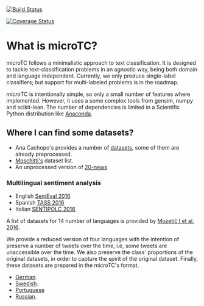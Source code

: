 [![Build Status](https://travis-ci.org/INGEOTEC/microTC.svg?branch=master)](https://travis-ci.org/INGEOTEC/microTC)

[![Coverage Status](https://coveralls.io/repos/github/INGEOTEC/microTC/badge.svg?branch=master)](https://coveralls.io/github/microTC/microtc?branch=master)

# What is microTC? #

microTC follows a minimalistic approach to text classification. It is designed to tackle text-classification problems in an agnostic way,
being both domain and language independent.  Currently, we only produce single-label classifiers; but support for multi-labeled problems is in the roadmap.

$micro$TC is intentionally simple, so only a small number of features where implemented. However, it uses a some complex tools from gensim, numpy and scikit-lean. The number of dependencies is limited in a Scientific Python distribution like [Anaconda](https://www.continuum.io/downloads).


## Where I can find some datasets? ##

- Ana Cachopo's provides a number of [datasets](http://ana.cachopo.org/datasets-for-single-label-text-categorization),
    some of them are already preprocessed.
- [Moschitti's](http://disi.unitn.it/moschitti/corpora.htm) dataset list.
- An unprocessed version of [20-news](http://qwone.com/~jason/20Newsgroups/)

### Multilingual sentiment analysis ###
- English [SemEval 2016](http://alt.qcri.org/semeval2016/)
- Spanish [TASS 2016](http://www.sepln.org/workshops/tass/2016/tass2016.php)
- Italian [SENTIPOLC 2016](http://www.di.unito.it/~tutreeb/sentipolc-evalita16/)

A list of datasets for 14 number of languages is provided by [Mozetič I et al. 2016](http://dx.doi.org/10.1371/journal.pone.0155036).

We provide a reduced version of four languages with the intention of preserve a number of tweets over the time, i.e, some tweets are unaccessible over the time.  We also preserve the class' proportions of the original datasets, in order to capture the spirit of the original dataset. Finally, these datasets are prepared in the microTC's format.

- [German](TBD/german). 
- [Swedish](TBD/swedish).
- [Portuguese](TBD/portuguese)
- [Russian](TBD/russian).

